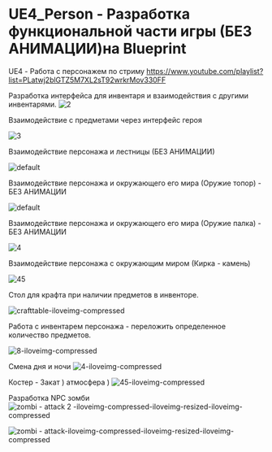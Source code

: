 # UE4_Person - Разработка функциональной части игры (БЕЗ АНИМАЦИИ)на Blueprint
UE4 - Работа с персонажем по стриму https://www.youtube.com/playlist?list=PLatwj2blGTZ5M7XL2sT92wrkrMov330FF


Разработка интерфейса для инвентаря и взаимодействия с другими инвентарями. 
![2](https://user-images.githubusercontent.com/11897341/30249755-40d24118-964b-11e7-8264-dc10544be704.gif)

Взаимодействие с предметами через интерфейс героя

![3](https://user-images.githubusercontent.com/11897341/30249814-9248e8fc-964c-11e7-8e5e-e5ff8409c2f8.gif)

Взаимодействие персонажа и лестницы (БЕЗ АНИМАЦИИ)

![default](https://user-images.githubusercontent.com/11897341/30249861-76241218-964d-11e7-84d0-4e543ee4f2de.gif)

Взаимодействие персонажа и окружающего его мира (Оружие топор) - БЕЗ АНИМАЦИИ

![default](https://user-images.githubusercontent.com/11897341/30249896-435b186c-964e-11e7-8022-e8aa069f9340.gif)

Взаимодействие персонажа и окружающего его мира (Оружие палка) - БЕЗ АНИМАЦИИ

![4](https://user-images.githubusercontent.com/11897341/30249929-c58773a8-964e-11e7-9487-694e493b9b36.gif)

Взаимодействие персонажа с окружающим миром (Кирка - камень)

![45](https://user-images.githubusercontent.com/11897341/30249955-4747819e-964f-11e7-812a-6deb31ec0edb.gif)

Стол для крафта при наличии предметов в инвенторе.

![crafttable-iloveimg-compressed](https://user-images.githubusercontent.com/11897341/30336040-ab91e628-97ec-11e7-85b6-f468fbe8d479.gif)

Работа с инвентарем персонажа - переложить определенное количество предметов.

![8-iloveimg-compressed](https://user-images.githubusercontent.com/11897341/30501454-3798dcb4-9a6b-11e7-9aca-cdefe07ed586.gif)

Смена дня и ночи
![4-iloveimg-compressed](https://user-images.githubusercontent.com/11897341/30611683-bb681b14-9d8a-11e7-86d8-834c4dcf1358.gif)

Костер - Закат ) атмосфера )
![45-iloveimg-compressed](https://user-images.githubusercontent.com/11897341/30612042-fce5aa24-9d8b-11e7-9577-09e77f9aefe5.gif)

Разработка NPC зомби 
![zombi - attack 2 -iloveimg-compressed-iloveimg-resized-iloveimg-compressed](https://user-images.githubusercontent.com/11897341/30786430-05607832-a17e-11e7-990c-160f5748b1ee.gif)

![zombi - attack-iloveimg-compressed-iloveimg-resized-iloveimg-compressed](https://user-images.githubusercontent.com/11897341/30786448-6a967a6c-a17e-11e7-9caf-aaef7eb1e8c7.gif)




